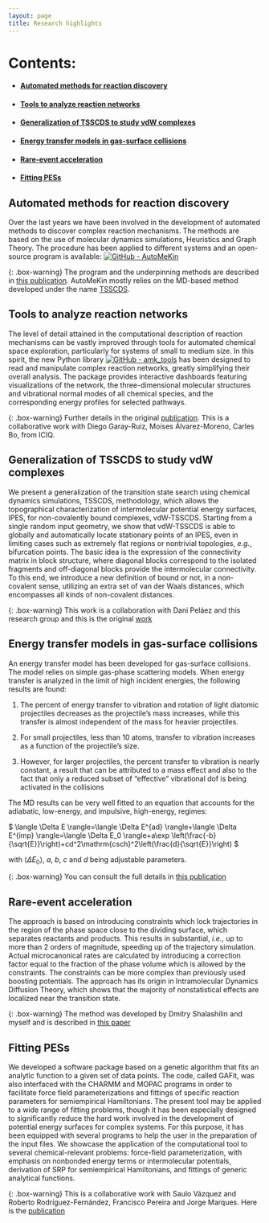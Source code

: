 ```yaml
---
layout: page
title: Research highlights
---
```


# Contents:
- #### [Automated methods for reaction discovery](#auto)
- #### [Tools to analyze reaction networks](#amktools)
- #### [Generalization of TSSCDS to study vdW complexes](#vdw)
- #### [Energy transfer models in gas-surface collisions](#etransfer)
- #### [Rare-event acceleration](#axd)
- #### [Fitting PESs](#pes)


## Automated methods for reaction discovery<a name="auto"></a>

Over the last years we have been involved in the development of automated methods to discover complex reaction mechanisms. The methods are based on the use of molecular dynamics simulations, Heuristics and Graph Theory. The procedure has been applied to different systems and an open-source program is available: [![GitHub - AutoMeKin](https://img.shields.io/badge/GitHub-AutoMeKin-blue?logo=github)](https://github.com/emartineznunez/AutoMeKin/)

{: .box-warning}
The program and the underpinning methods are described in [this publication](https://onlinelibrary.wiley.com/doi/full/10.1002/jcc.26734). AutoMeKin mostly relies on the MD-based method developed under the name [TSSCDS](https://onlinelibrary.wiley.com/doi/abs/10.1002/jcc.23790).

## Tools to analyze reaction networks<a name="amktools"></a>

The level of detail attained in the computational description of reaction mechanisms can be vastly improved through tools for automated chemical space exploration, particularly for systems of small to medium size.  In this spirit, the new Python library [![GitHub - amk_tools](https://img.shields.io/badge/GitHub-amk_tools-blue?logo=github)](https://github.com/dgarayr/amk_tools/) has been designed to read and manipulate complex reaction networks, greatly simplifying their overall analysis. The package provides interactive dashboards featuring visualizations of the network, the three-dimensional molecular structures and vibrational normal modes of all chemical species, and the corresponding energy profiles for selected pathways. 

{: .box-warning}
Further details in the original [publication](https://pubs.acs.org/doi/full/10.1021/acsphyschemau.1c00051). This is a collaborative work with Diego Garay-Ruiz, Moises Álvarez-Moreno, Carles Bo, from ICIQ.

## Generalization of TSSCDS to study vdW complexes<a name="vdw"></a>

We present a generalization of the transition state search using chemical dynamics simulations, TSSCDS, methodology, which allows the topographical characterization of intermolecular potential energy surfaces, IPES, for non-covalently bound complexes, vdW-TSSCDS. Starting from a single random input geometry, we show that vdW-TSSCDS is able to globally and automatically locate stationary points of an IPES, even in limiting cases such as extremely flat regions or nontrivial topologies, _e.g._, bifurcation points. The basic idea is the expression of the connectivity matrix in block structure, where diagonal blocks correspond to the isolated fragments and off-diagonal blocks provide the intermolecular connectivity. To this end, we introduce a new definition of bound or not, in a non-covalent sense, utilizing an extra set of van der Waals distances, which encompasses all kinds of non-covalent distances.

{: .box-warning}
This work is a collaboration with Dani Peláez and this research group and this is the original [work](https://onlinelibrary.wiley.com/doi/abs/10.1002/qua.26008)


## Energy transfer models in gas-surface collisions<a name="etransfer"></a>

An energy transfer model has been developed for gas-surface collisions. The model relies on simple gas-phase scattering models. When energy transfer is analyzed in the limit of high incident energies, the following results are found:

1. The percent of energy transfer to vibration and rotation of light diatomic projectiles decreases as the projectile’s mass increases, while this transfer is almost independent of the mass for heavier projectiles.

2. For small projectiles, less than 10 atoms, transfer to vibration increases as a function of the projectile’s size.

3. However, for larger projectiles, the percent transfer to vibration is nearly constant, a result that can be attributed to a mass effect and also to the fact that only a reduced subset of “effective” vibrational dof is being activated in the collisions

The MD results can be very well fitted to an equation that accounts for the adiabatic, low-energy, and impulsive, high-energy, regimes:

$
\langle \Delta E \rangle=\langle \Delta E^{ad} \rangle+\langle \Delta E^{imp} \rangle=\langle \Delta E_0 \rangle+a\exp \left(\frac{-b}{\sqrt{E}}\right)+cd^2\mathrm{csch}^2\left(\frac{d}{\sqrt{E}}\right)
$   

with $\langle \Delta E_0 \rangle$, $a$, $b$, $c$ and $d$ being adjustable parameters.

{: .box-warning}
You can consult the full details in [this publication](https://pubs.acs.org/doi/10.1021/jp4117134) 

## Rare-event acceleration<a name="axd"></a>

The approach is based on introducing constraints which lock trajectories in the region of the phase space close to the dividing surface, which separates reactants and products. This results in substantial, _i.e._, up to more than 2 orders of magnitude, speeding up of the trajectory simulation. Actual microcanonical rates are calculated by introducing a correction factor equal to the fraction of the phase volume which is allowed by the constraints. The constraints can be more complex than previously used boosting potentials. The approach has its origin in Intramolecular Dynamics Diffusion Theory, which shows that the majority of nonstatistical effects are localized near the transition state. 

{: .box-warning}
The method was developed by Dmitry Shalashilin and myself and is described in [this paper](https://pubs.acs.org/doi/10.1021/ct060042z)

## Fitting PESs<a name="pes"></a>

We developed a software package based on a genetic algorithm that fits an analytic function to a given set of data points. The code, called GAFit, was also interfaced with the CHARMM and MOPAC programs in order to facilitate force field parameterizations and fittings of specific reaction parameters for semiempirical Hamiltonians. The present tool may be applied to a wide range of fitting problems, though it has been especially designed to significantly reduce the hard work involved in the development of potential energy surfaces for complex systems. For this purpose, it has been equipped with several programs to help the user in the preparation of the input files. We showcase the application of the computational tool to several chemical-relevant problems: force-field parameterization, with emphasis on nonbonded energy terms or intermolecular potentials, derivation of SRP for semiempirical Hamiltonians, and fittings of generic analytical functions.

{: .box-warning}
This is a collaborative work with Saulo Vázquez and Roberto Rodríguez-Fernández, Francisco Pereira and Jorge Marques. Here is the [publication](https://www.sciencedirect.com/science/article/abs/pii/S0010465517300607)

